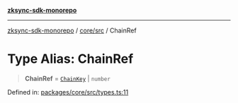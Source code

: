 [**zksync-sdk-monorepo**](../../../README.md)

***

[zksync-sdk-monorepo](../../../README.md) / [core/src](../README.md) / ChainRef

# Type Alias: ChainRef

> **ChainRef** = [`ChainKey`](ChainKey.md) \| `number`

Defined in: [packages/core/src/types.ts:11](https://github.com/dutterbutter/zksync-sdk/blob/128d557933eb10f01edd78c0b3392137ca480daf/packages/core/src/types.ts#L11)
